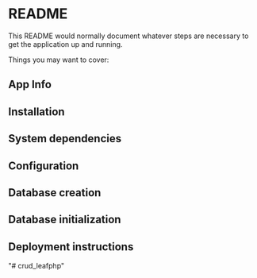 # README

This README would normally document whatever steps are necessary to get the application up and running.

Things you may want to cover:

## App Info

## Installation

## System dependencies

## Configuration

## Database creation

## Database initialization

## Deployment instructions
"# crud_leafphp" 

